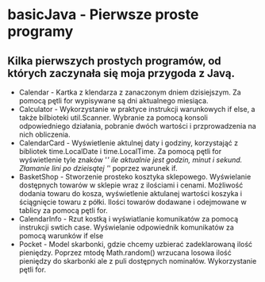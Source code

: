 # basicJava - Pierwsze proste programy

## Kilka pierwszych prostych programów, od których zaczynała się moja przygoda z Javą.

* Calendar - Kartka z klendarza z zanaczonym dniem dzisiejszym. Za pomocą pętli for wypisywane są dni aktualnego miesiąca.
* Calculator - Wykorzystanie w praktyce instrukcji warunkowych if else, a także bilbioteki util.Scanner. Wybranie za pomocą konsoli odpowiedniego działania,
  pobranie dwóch wartości i przprowadzenia na nich obliczenia.
* CalendarCard - Wyświetlenie aktulnej daty i godziny, korzystająć z bibliotek time.LocalDate i time.LocalTime. 
  Za pomocą pętli for wyświetlenie tyle znaków '*' ile aktualnie jest godzin, minut i sekund. Złamanie lini po dzieisątej '*' poprzez warunek if.
* BasketShop - Stworzenie prosteko kosztyka sklepowego. Wyświelanie dostępnych towarów w sklepie wraz z ilościami i cenami. 
  Możliwość dodania towaru do kosza, wyświetlenie aktulanej wartości koszyka i ściągnięcie towaru z półki. Ilości towarów dodawane i odejmowane w tablicy
  za pomocą pętli for.
* CalendarInfo - Rzut kostką i wyświatlanie komunikatów za pomocą instrukcji swtich case. Wyświelanie odpowiednik komunikatów za pomocą warunków if else
* Pocket - Model skarbonki, gdzie chcemy uzbierać zadeklarowaną ilość pieniędzy. Poprzez mtodę Math.random() wrzucana losowa ilość pieniędzy do skarbonki 
  ale z puli dostępnych nominałów. Wykorzystanie pętli for.
